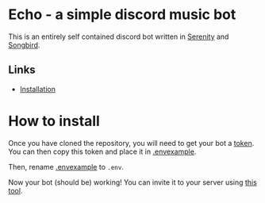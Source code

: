 # <a name="intro"></a>**Echo - a simple discord music bot**

This is an entirely self contained discord bot written in [Serenity](https://serenity-rs.github.io/serenity/current/serenity/index.html) and [Songbird](https://serenity-rs.github.io/songbird/current/songbird/index.html).

## <a name="links"></a>Links
- [Installation](#install)

# <a name="install"></a>How to install

Once you have cloned the repository, you will need to get your bot a [token](https://discord.com/developers/applications). You can then copy this token and place it in [.envexample](/.envexample).

Then, rename [.envexample](/.envexample) to `.env`.

Now your bot (should be) working! You can invite it to your server using [this tool](https://discordapi.com/permissions.html).
